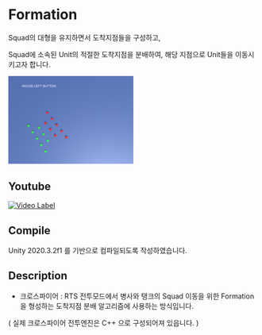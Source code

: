 # Formation

Squad의 대형을 유지하면서 도착지점들을 구성하고,

Squad에 소속된 Unit의 적절한 도착지점을 분배하여, 해당 지점으로 Unit들을 이동시키고자 합니다.

<img src="./Assets/Art/ScreenShot.jpg" width="50%" height="50%"></img>


## Youtube

[![Video Label](https://img.youtube.com/vi/vvVHoJ0_KoI/0.jpg)](https://youtu.be/vvVHoJ0_KoI)


## Compile

Unity 2020.3.2f1 를 기반으로 컴파일되도록 작성하였습니다.

## Description

- 크로스파이어 : RTS 전투모드에서 병사와 탱크의 Squad 이동을 위한 Formation 을 형성하는 도착지점 분배 알고리즘에 사용하는 방식입니다.

( 실제 크로스파이어 전투엔진은 C++ 으로 구성되어져 있읍니다. )
